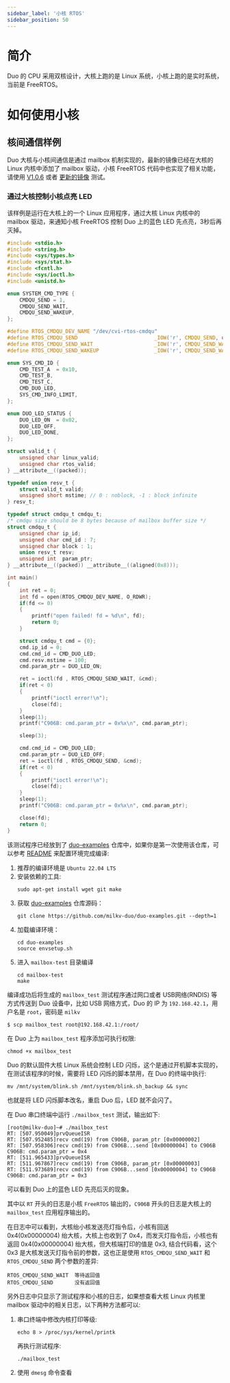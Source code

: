 ```yaml
---
sidebar_label: '小核 RTOS'
sidebar_position: 50
---
```


# 简介

Duo 的 CPU 采用双核设计，大核上跑的是 Linux 系统，小核上跑的是实时系统，当前是 FreeRTOS。

# 如何使用小核

## 核间通信样例

Duo 大核与小核间通信是通过 mailbox 机制实现的，最新的镜像已经在大核的 Linux 内核中添加了 mailbox 驱动，小核 FreeRTOS 代码中也实现了相关功能，请使用 [V1.0.6](https://github.com/milkv-duo/duo-buildroot-sdk/releases/tag/Duo-V1.0.6) 或者 [更新的镜像](https://github.com/milkv-duo/duo-buildroot-sdk/releases) 测试。

### 通过大核控制小核点亮 LED

该样例是运行在大核上的一个 Linux 应用程序，通过大核 Linux 内核中的 mailbox 驱动，来通知小核 FreeRTOS 控制 Duo 上的蓝色 LED 先点亮，3秒后再灭掉。

```c
#include <stdio.h>
#include <string.h>
#include <sys/types.h>
#include <sys/stat.h>
#include <fcntl.h>
#include <sys/ioctl.h>
#include <unistd.h>

enum SYSTEM_CMD_TYPE {
	CMDQU_SEND = 1,
	CMDQU_SEND_WAIT,
	CMDQU_SEND_WAKEUP,
};

#define RTOS_CMDQU_DEV_NAME "/dev/cvi-rtos-cmdqu"
#define RTOS_CMDQU_SEND                         _IOW('r', CMDQU_SEND, unsigned long)
#define RTOS_CMDQU_SEND_WAIT                    _IOW('r', CMDQU_SEND_WAIT, unsigned long)
#define RTOS_CMDQU_SEND_WAKEUP                  _IOW('r', CMDQU_SEND_WAKEUP, unsigned long)

enum SYS_CMD_ID {
    CMD_TEST_A  = 0x10,
    CMD_TEST_B,
    CMD_TEST_C,
    CMD_DUO_LED,
    SYS_CMD_INFO_LIMIT,
};

enum DUO_LED_STATUS {
	DUO_LED_ON	= 0x02,
	DUO_LED_OFF,
    DUO_LED_DONE,
};

struct valid_t {
	unsigned char linux_valid;
	unsigned char rtos_valid;
} __attribute__((packed));

typedef union resv_t {
	struct valid_t valid;
	unsigned short mstime; // 0 : noblock, -1 : block infinite
} resv_t;

typedef struct cmdqu_t cmdqu_t;
/* cmdqu size should be 8 bytes because of mailbox buffer size */
struct cmdqu_t {
	unsigned char ip_id;
	unsigned char cmd_id : 7;
	unsigned char block : 1;
	union resv_t resv;
	unsigned int  param_ptr;
} __attribute__((packed)) __attribute__((aligned(0x8)));

int main()
{
    int ret = 0;
    int fd = open(RTOS_CMDQU_DEV_NAME, O_RDWR);
    if(fd <= 0)
    {
        printf("open failed! fd = %d\n", fd);
        return 0;
    }

    struct cmdqu_t cmd = {0};
    cmd.ip_id = 0;
    cmd.cmd_id = CMD_DUO_LED;
    cmd.resv.mstime = 100;
    cmd.param_ptr = DUO_LED_ON;

    ret = ioctl(fd , RTOS_CMDQU_SEND_WAIT, &cmd);
    if(ret < 0)
    {
        printf("ioctl error!\n");
        close(fd);
    }
    sleep(1);
    printf("C906B: cmd.param_ptr = 0x%x\n", cmd.param_ptr);

    sleep(3);

    cmd.cmd_id = CMD_DUO_LED;
    cmd.param_ptr = DUO_LED_OFF;
    ret = ioctl(fd , RTOS_CMDQU_SEND, &cmd);
    if(ret < 0)
    {
        printf("ioctl error!\n");
        close(fd);
    }
    sleep(1);
    printf("C906B: cmd.param_ptr = 0x%x\n", cmd.param_ptr);

    close(fd);
    return 0;
}
```

该测试程序已经放到了 [duo-examples](https://github.com/milkv-duo/duo-examples/tree/main/mailbox-test) 仓库中，如果你是第一次使用该仓库，可以参考 [README](https://github.com/milkv-duo/duo-examples/blob/main/README-zh.md) 来配置环境完成编译:

1. 推荐的编译环境是 `Ubuntu 22.04 LTS`
2. 安装依赖的工具:
   ```
   sudo apt-get install wget git make
   ``` 
3. 获取 [duo-examples](https://github.com/milkv-duo/duo-examples) 仓库源码：
   ```
   git clone https://github.com/milkv-duo/duo-examples.git --depth=1
   ```
4. 加载编译环境：
   ```
   cd duo-examples
   source envsetup.sh
   ```
5. 进入 `mailbox-test` 目录编译
   ```
   cd mailbox-test
   make
   ```

编译成功后将生成的 `mailbox_test` 测试程序通过网口或者 USB网络(RNDIS) 等方式传送到 Duo 设备中，比如 USB 网络方式，Duo 的 IP 为 `192.168.42.1`，用户名是 `root`，密码是 `milkv`
```
$ scp mailbox_test root@192.168.42.1:/root/
```

在 Duo 上为 `mailbox_test` 程序添加可执行权限:
```
chmod +x mailbox_test
```

Duo 的默认固件大核 Linux 系统会控制 LED 闪烁，这个是通过开机脚本实现的，在测试该程序的时候，需要将 LED 闪烁的脚本禁用，在 Duo 的终端中执行:

```
mv /mnt/system/blink.sh /mnt/system/blink.sh_backup && sync
```

也就是将 LED 闪烁脚本改名，重启 Duo 后，LED 就不会闪了。

在 Duo 串口终端中运行 `./mailbox_test` 测试，输出如下:
```
[root@milkv-duo]~# ./mailbox_test 
RT: [507.950049]prvQueueISR
RT: [507.952485]recv cmd(19) from C906B, param_ptr [0x00000002]
RT: [507.958306]recv cmd(19) from C906B...send [0x00000004] to C906B
C906B: cmd.param_ptr = 0x4
RT: [511.965433]prvQueueISR
RT: [511.967867]recv cmd(19) from C906B, param_ptr [0x00000003]
RT: [511.973689]recv cmd(19) from C906B...send [0x00000004] to C906B
C906B: cmd.param_ptr = 0x3
```

可以看到 Duo 上的蓝色 LED 先亮后灭的现象。

其中以 `RT` 开头的日志是小核 `FreeRTOS` 输出的，`C906B` 开头的日志是大核上的 `mailbox_test` 应用程序输出的。

在日志中可以看到，大核绐小核发送亮灯指令后，小核有回送 0x4(0x00000004) 绐大核，大核上也收到了 0x4，而发灭灯指令后，小核也有返回 0x4(0x00000004) 绐大核，但大核端打印的值是 0x3, 结合代码看，这个 0x3 是大核发送灭灯指令前的参数，这也正是使用 `RTOS_CMDQU_SEND_WAIT` 和 `RTOS_CMDQU_SEND` 两个参数的差异:
```
RTOS_CMDQU_SEND_WAIT  等待返回值
RTOS_CMDQU_SEND       没有返回值
```

另外日志中只显示了测试程序和小核的日志，如果想查看大核 Linux 内核里 mailbox 驱动中的相关日志，以下两种方法都可以:

1. 串口终端中修改内核打印等级:
   ```
   echo 8 > /proc/sys/kernel/printk
   ```
   再执行测试程序:
   ```
   ./mailbox_test 
   ```
2. 使用 `dmesg` 命令查看